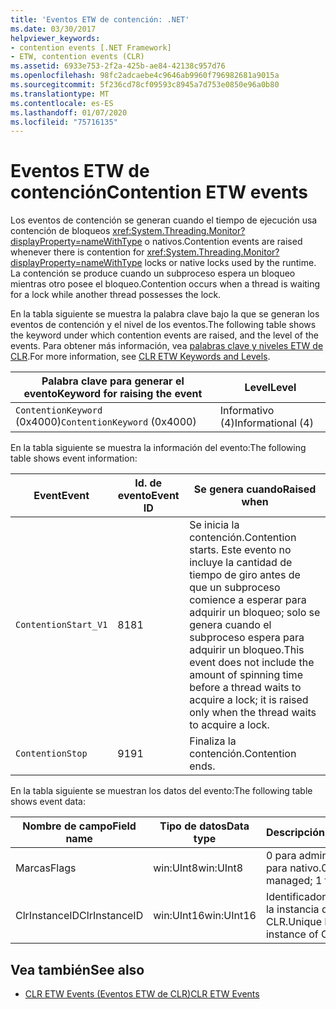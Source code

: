 ```yaml
---
title: 'Eventos ETW de contención: .NET'
ms.date: 03/30/2017
helpviewer_keywords:
- contention events [.NET Framework]
- ETW, contention events (CLR)
ms.assetid: 6933e753-2f2a-425b-ae84-42138c957d76
ms.openlocfilehash: 98fc2adcaebe4c9646ab9960f796982681a9015a
ms.sourcegitcommit: 5f236cd78cf09593c8945a7d753e0850e96a0b80
ms.translationtype: MT
ms.contentlocale: es-ES
ms.lasthandoff: 01/07/2020
ms.locfileid: "75716135"
---
```

# <a name="contention-etw-events"></a><span data-ttu-id="5f25b-102">Eventos ETW de contención</span><span class="sxs-lookup"><span data-stu-id="5f25b-102">Contention ETW events</span></span>

<span data-ttu-id="5f25b-103">Los eventos de contención se generan cuando el tiempo de ejecución usa contención de bloqueos <xref:System.Threading.Monitor?displayProperty=nameWithType> o nativos.</span><span class="sxs-lookup"><span data-stu-id="5f25b-103">Contention events are raised whenever there is contention for <xref:System.Threading.Monitor?displayProperty=nameWithType> locks or native locks used by the runtime.</span></span> <span data-ttu-id="5f25b-104">La contención se produce cuando un subproceso espera un bloqueo mientras otro posee el bloqueo.</span><span class="sxs-lookup"><span data-stu-id="5f25b-104">Contention occurs when a thread is waiting for a lock while another thread possesses the lock.</span></span>

<span data-ttu-id="5f25b-105">En la tabla siguiente se muestra la palabra clave bajo la que se generan los eventos de contención y el nivel de los eventos.</span><span class="sxs-lookup"><span data-stu-id="5f25b-105">The following table shows the keyword under which contention events are raised, and the level of the events.</span></span> <span data-ttu-id="5f25b-106">Para obtener más información, vea [palabras clave y niveles ETW de CLR](clr-etw-keywords-and-levels.md).</span><span class="sxs-lookup"><span data-stu-id="5f25b-106">For more information, see [CLR ETW Keywords and Levels](clr-etw-keywords-and-levels.md).</span></span>

|<span data-ttu-id="5f25b-107">Palabra clave para generar el evento</span><span class="sxs-lookup"><span data-stu-id="5f25b-107">Keyword for raising the event</span></span>|<span data-ttu-id="5f25b-108">Level</span><span class="sxs-lookup"><span data-stu-id="5f25b-108">Level</span></span>|
|-----------------------------------|-----------|
|<span data-ttu-id="5f25b-109">`ContentionKeyword` (0x4000)</span><span class="sxs-lookup"><span data-stu-id="5f25b-109">`ContentionKeyword` (0x4000)</span></span>|<span data-ttu-id="5f25b-110">Informativo (4)</span><span class="sxs-lookup"><span data-stu-id="5f25b-110">Informational (4)</span></span>|

<span data-ttu-id="5f25b-111">En la tabla siguiente se muestra la información del evento:</span><span class="sxs-lookup"><span data-stu-id="5f25b-111">The following table shows event information:</span></span>

|<span data-ttu-id="5f25b-112">Event</span><span class="sxs-lookup"><span data-stu-id="5f25b-112">Event</span></span>|<span data-ttu-id="5f25b-113">Id. de evento</span><span class="sxs-lookup"><span data-stu-id="5f25b-113">Event ID</span></span>|<span data-ttu-id="5f25b-114">Se genera cuando</span><span class="sxs-lookup"><span data-stu-id="5f25b-114">Raised when</span></span>|
|-----------|--------------|-----------------|
|`ContentionStart_V1`|<span data-ttu-id="5f25b-115">81</span><span class="sxs-lookup"><span data-stu-id="5f25b-115">81</span></span>|<span data-ttu-id="5f25b-116">Se inicia la contención.</span><span class="sxs-lookup"><span data-stu-id="5f25b-116">Contention starts.</span></span> <span data-ttu-id="5f25b-117">Este evento no incluye la cantidad de tiempo de giro antes de que un subproceso comience a esperar para adquirir un bloqueo; solo se genera cuando el subproceso espera para adquirir un bloqueo.</span><span class="sxs-lookup"><span data-stu-id="5f25b-117">This event does not include the amount of spinning time before a thread waits to acquire a lock; it is raised only when the thread waits to acquire a lock.</span></span>|
|`ContentionStop`|<span data-ttu-id="5f25b-118">91</span><span class="sxs-lookup"><span data-stu-id="5f25b-118">91</span></span>|<span data-ttu-id="5f25b-119">Finaliza la contención.</span><span class="sxs-lookup"><span data-stu-id="5f25b-119">Contention ends.</span></span>|

<span data-ttu-id="5f25b-120">En la tabla siguiente se muestran los datos del evento:</span><span class="sxs-lookup"><span data-stu-id="5f25b-120">The following table shows event data:</span></span>

|<span data-ttu-id="5f25b-121">Nombre de campo</span><span class="sxs-lookup"><span data-stu-id="5f25b-121">Field name</span></span>|<span data-ttu-id="5f25b-122">Tipo de datos</span><span class="sxs-lookup"><span data-stu-id="5f25b-122">Data type</span></span>|<span data-ttu-id="5f25b-123">Descripción</span><span class="sxs-lookup"><span data-stu-id="5f25b-123">Description</span></span>|
|----------------|---------------|-----------------|
|<span data-ttu-id="5f25b-124">Marcas</span><span class="sxs-lookup"><span data-stu-id="5f25b-124">Flags</span></span>|<span data-ttu-id="5f25b-125">win:UInt8</span><span class="sxs-lookup"><span data-stu-id="5f25b-125">win:UInt8</span></span>|<span data-ttu-id="5f25b-126">0 para administrado; 1 para nativo.</span><span class="sxs-lookup"><span data-stu-id="5f25b-126">0 for managed; 1 for native.</span></span>|
|<span data-ttu-id="5f25b-127">ClrInstanceID</span><span class="sxs-lookup"><span data-stu-id="5f25b-127">ClrInstanceID</span></span>|<span data-ttu-id="5f25b-128">win:UInt16</span><span class="sxs-lookup"><span data-stu-id="5f25b-128">win:UInt16</span></span>|<span data-ttu-id="5f25b-129">Identificador único para la instancia de CLR.</span><span class="sxs-lookup"><span data-stu-id="5f25b-129">Unique ID for the instance of CLR.</span></span>|

## <a name="see-also"></a><span data-ttu-id="5f25b-130">Vea también</span><span class="sxs-lookup"><span data-stu-id="5f25b-130">See also</span></span>

- [<span data-ttu-id="5f25b-131">CLR ETW Events (Eventos ETW de CLR)</span><span class="sxs-lookup"><span data-stu-id="5f25b-131">CLR ETW Events</span></span>](clr-etw-events.md)
